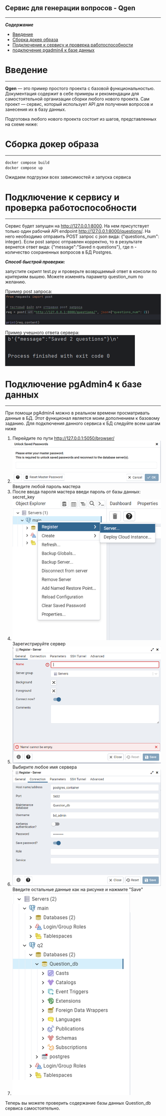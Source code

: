 Сервис для генерации вопросов - Qgen
-----------------------------
-----------------------------

***Содержание***
- [Введение](#Intro)
- [Сборка докер образа](#Build)
- [Подключение к сервису и проверка работоспособности](#Preparing-service)
- [подключение pgadmin4 к базе данных](#conn-pg)

# Введение <a id="Intro"></a>
-----------------------------


**Qgen** — это пример простого проекта c базовой функциональностью. Документация содержит в себе примеры и рекомендации для самостоятельной организации сборки любого нового проекта.
Сам проект —  сервис, который использует API для получения вопросов и занесения их в базу данных.

Подготовка любого нового проекта состоит из шагов, представленных на схеме ниже:

# Сборка докер образа <a id="Build"></a>
-----------------------------


```bash
docker compose build
docker compose up
```
Ожидаем подгрузки всех зависимостей и запуска сервиса
# Подключение к сервису и проверка работоспособности <a id="Preparing-service"></a>
-----------------------------

Сервис будет запущен на http://127.0.0.1:8000. На нем присутствует только один рабочий API endpoint
http://127.0.0.1:8000/questions/. На него необходимо отправить POST запрос с json вида: {"questions_num": integer}.
Если post запрос отправлен корректно, то в результате вернется ответ вида: {"message":"Saved n questions"}, где n - количество сохраненных вопросов в БД Postgres.

***Способ быстрой проверки:***

запустите скрипт test.py и проверьте возврщаемый ответ в консоли по критериям вышею. Можете изменять параметр question_num по желанию.

Пример post запроса:
![](md_img/pre_1.png)

Пример учешного ответа сервера:
![](md_img/pre_2.png)

# Подключение pgAdmin4 к базе данных <a id="conn-pg"></a>
-----------------------------


При помощи pgAdmin4 можно в реальном времени просматривать данные в БД.
Этот функционал является моим дополнением к базовому заданию. Для подключения данного сервиса к БД следуйте всем шагам ниже

1. Перейдите по пути http://127.0.0.1:5050/browser/
2. ![](md_img/2_step.png) Введите любой пароль мастера
3. После ввода пароля мастера введи пароль от базы данных: secret_key
4. ![](md_img/4_step.png) Зарегистрируйте сервер
5. ![](md_img/5_step.png) Выбирите любое имя сервера
6. ![](md_img/6_step.png) Введите остальные данные как на рисунке и нажмите "Save"
7. ![](md_img/7_step.png)

Теперь вы можете проверить содержание базы данных Question_db сервиса самостоятельно. 

